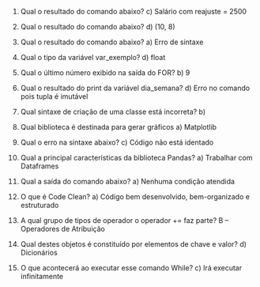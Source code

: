 1) Qual o resultado do comando abaixo?
c) Salário com reajuste = 2500

2) Qual o resultado do comando abaixo?
d) (10, 8)

3) Qual o resultado do comando abaixo?
a) Erro de sintaxe

4) Qual o tipo da variável var_exemplo?
d) float

5) Qual o último número exibido na saída do FOR?
b) 9

6) Qual o resultado do print da variável dia_semana?
d) Erro no comando pois tupla é imutável

7) Qual sintaxe de criação de uma classe está incorreta?
b)   

8) Qual biblioteca é destinada para gerar gráficos
a) Matplotlib

9) Qual o erro na sintaxe abaixo?
c) Código não está identado

10) Qual a principal características da biblioteca Pandas?
a) Trabalhar com Dataframes

11) Qual a saída do comando abaixo?
a) Nenhuma condição atendida

12) O que é Code Clean?
a) Código bem desenvolvido, bem-organizado e estruturado

13) A qual grupo de tipos de operador o operador += faz parte?
B – Operadores de Atribuição

14) Qual destes objetos é constituído por elementos de chave e valor?
d) Dicionários

15) O que acontecerá ao executar esse comando While?
c) Irá executar infinitamente

